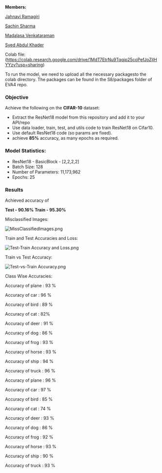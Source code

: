 **Members:**

[Jahnavi Ramagiri](https://canvas.instructure.com/courses/1804302/users/25685093)

[Sachin Sharma](https://canvas.instructure.com/courses/1804302/users/23724529)

[Madalasa Venkataraman](https://canvas.instructure.com/courses/1804302/users/25685106)

[Syed Abdul Khader](https://canvas.instructure.com/courses/1804302/users/25685109)

Colab file:(https://colab.research.google.com/drive/1MdT7EtrNu9Tqqjp25coPefJoZjIHYYzy?usp=sharing)

To run the model, we need to upload all the necessary packagesto the colab directory. The packages can be found in the S8/packages folder of EVA4 repo.


### **Objective**

Achieve the following on the **CIFAR-10** dataset:

- Extract the ResNet18 model from this repository and add it to your API/repo
- Use data loader, train, test, and utils code to train ResNet18 on Cifar10.
- Use default ResNet18 code (so params are fixed).
- achieve **85%** accuracy, as many epochs as required.

### **Model Statistics:**

- ResNet18 - BasicBlock - [2,2,2,2]
- Batch Size: 128
- Number of Parameters: 11,173,962
- Epochs: 25

### **Results**

Achieved accuracy of

**Test - 90.16%**
**Train - 95.30%**

Misclassified Images:

![MissClassifiedImages.png](https://github.com/abksyed/EVA4/blob/master/08_StandardArchitectures/Images/MissClassify.png)

Train and Test Accuracies and Loss:

![Test-Train Accuracy and Loss.png](https://github.com/abksyed/EVA4/blob/master/08_StandardArchitectures/Images/LossandAcc.png)

Train vs Test Accuracy:

![Test-vs-Train Accuracy.png](https://github.com/abksyed/EVA4/blob/master/08_StandardArchitectures/Images/TestvTrainAcc.png)


Class Wise Accuracies:

Accuracy of plane : 93 %

Accuracy of car : 96 %

Accuracy of bird : 89 %

Accuracy of cat :  82%

Accuracy of deer : 91 %

Accuracy of dog : 86 %

Accuracy of frog : 93 %

Accuracy of horse : 93 %

Accuracy of ship : 94 %

Accuracy of truck : 96 %


Accuracy of plane : 96 %

Accuracy of   car : 97 %

Accuracy of  bird : 85 %

Accuracy of   cat : 74 %

Accuracy of  deer : 93 %

Accuracy of   dog : 86 %

Accuracy of  frog : 92 %

Accuracy of horse : 93 %

Accuracy of  ship : 90 %

Accuracy of truck : 93 %
